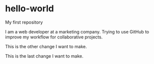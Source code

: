 # hello-world
My first repository

I am a web developer at a marketing company. Trying to use GitHub to improve my workflow for collaborative projects.

This is the other change I want to make.

This is the last change I want to make.
